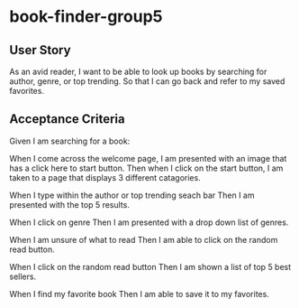 # book-finder-group5

## User Story

As an avid reader, I want to be able to look up books by searching for author, genre, or top trending. So that I can go back and refer to my saved favorites.

## Acceptance Criteria 

Given I am searching for a book:

When I come across the welcome page, I am presented with an image that has a click here to start button.
Then when I click on the start button, I am taken to a page that displays 3 different catagories. 

When I type within the author or top trending seach bar
Then I am presented with the top 5 results.

When I click on genre
Then I am presented with a drop down list of genres.

When I am unsure of what to read
Then I am able to click on the random read button.

When I click on the random read button
Then I am shown a list of top 5 best sellers.

When I find my favorite book
Then I am able to save it to my favorites.


